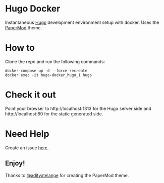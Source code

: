 # Hugo Docker
Instantaneous [Hugo]() development environment setup with docker. Uses the [PaperMod](https://github.com/adityatelange/hugo-PaperMod/) theme.

# How to
Clone the repo and run the following commands:
```
docker-compose up -d --force-recreate
docker exec -it hugo-docker_hugo_1 hugo
```
# Check it out
Point your browser to http://localhost:1313 for the Hugo server side and http://localhost:80 for the static generated side.

# Need Help
Create an issue [here](https://github.com/naveed125/hugo-docker/issues).

## Enjoy!
Thanks to [@adityatelange](https://github.com/adityatelange) for creating the PaperMod theme.
